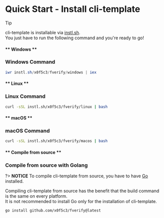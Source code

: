 # Quick Start - Install cli-template

> [!TIP]
> cli-template is installable via [instl.sh](https://instl.sh).\
> You just have to run the following command and you're ready to go!

<!-- tabs:start -->

#### ** Windows **

### Windows Command

```powershell
iwr instl.sh/x0f5c3/fverify/windows | iex
```

#### ** Linux **

### Linux Command

```bash
curl -sSL instl.sh/x0f5c3/fverify/linux | bash
```

#### ** macOS **

### macOS Command

```bash
curl -sSL instl.sh/x0f5c3/fverify/macos | bash
```

#### ** Compile from source **

### Compile from source with Golang

?> **NOTICE**
To compile cli-template from source, you have to have [Go](https://golang.org/) installed.

Compiling cli-template from source has the benefit that the build command is the same on every platform.\
It is not recommended to install Go only for the installation of cli-template.

```command
go install github.com/x0f5c3/fverify@latest
```

<!-- tabs:end -->
